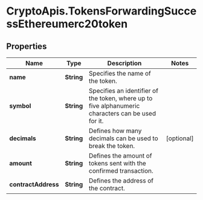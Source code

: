 # CryptoApis.TokensForwardingSuccessEthereumerc20token

## Properties

Name | Type | Description | Notes
------------ | ------------- | ------------- | -------------
**name** | **String** | Specifies the name of the token. | 
**symbol** | **String** | Specifies an identifier of the token, where up to five alphanumeric characters can be used for it. | 
**decimals** | **String** | Defines how many decimals can be used to break the token. | [optional] 
**amount** | **String** | Defines the amount of tokens sent with the confirmed transaction. | 
**contractAddress** | **String** | Defines the address of the contract. | 


